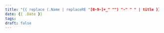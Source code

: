 ```yaml
---
title: "{{ replace (.Name | replaceRE "[0-9-]+_" "") "-" " " | title }}"
date: {{ .Date }}
tags: 
draft: false
---
```

